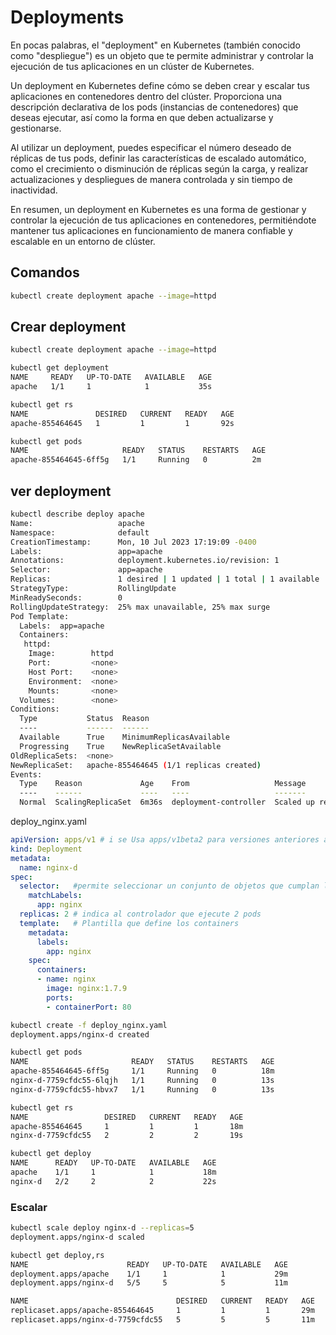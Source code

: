 # Deployments
En pocas palabras, el "deployment" en Kubernetes (también conocido como "despliegue") es un objeto que te permite administrar y controlar la ejecución de tus aplicaciones en un clúster de Kubernetes.

Un deployment en Kubernetes define cómo se deben crear y escalar tus aplicaciones en contenedores dentro del clúster. Proporciona una descripción declarativa de los pods (instancias de contenedores) que deseas ejecutar, así como la forma en que deben actualizarse y gestionarse.

Al utilizar un deployment, puedes especificar el número deseado de réplicas de tus pods, definir las características de escalado automático, como el crecimiento o disminución de réplicas según la carga, y realizar actualizaciones y despliegues de manera controlada y sin tiempo de inactividad.

En resumen, un deployment en Kubernetes es una forma de gestionar y controlar la ejecución de tus aplicaciones en contenedores, permitiéndote mantener tus aplicaciones en funcionamiento de manera confiable y escalable en un entorno de clúster.
## Comandos

```sh
kubectl create deployment apache --image=httpd
```

## Crear deployment
```sh
kubectl create deployment apache --image=httpd

kubectl get deployment
NAME     READY   UP-TO-DATE   AVAILABLE   AGE
apache   1/1     1            1           35s

kubectl get rs
NAME               DESIRED   CURRENT   READY   AGE
apache-855464645   1         1         1       92s

kubectl get pods
NAME                     READY   STATUS    RESTARTS   AGE
apache-855464645-6ff5g   1/1     Running   0          2m

```

## ver deployment
```sh
kubectl describe deploy apache
Name:                   apache
Namespace:              default
CreationTimestamp:      Mon, 10 Jul 2023 17:19:09 -0400
Labels:                 app=apache
Annotations:            deployment.kubernetes.io/revision: 1
Selector:               app=apache
Replicas:               1 desired | 1 updated | 1 total | 1 available | 0 unavailable
StrategyType:           RollingUpdate
MinReadySeconds:        0
RollingUpdateStrategy:  25% max unavailable, 25% max surge
Pod Template:
  Labels:  app=apache
  Containers:
   httpd:
    Image:        httpd
    Port:         <none>
    Host Port:    <none>
    Environment:  <none>
    Mounts:       <none>
  Volumes:        <none>
Conditions:
  Type           Status  Reason
  ----           ------  ------
  Available      True    MinimumReplicasAvailable
  Progressing    True    NewReplicaSetAvailable
OldReplicaSets:  <none>
NewReplicaSet:   apache-855464645 (1/1 replicas created)
Events:
  Type    Reason             Age    From                   Message
  ----    ------             ----   ----                   -------
  Normal  ScalingReplicaSet  6m36s  deployment-controller  Scaled up replica set apache-855464645 to 1

```

deploy_nginx.yaml
```yaml
apiVersion: apps/v1 # i se Usa apps/v1beta2 para versiones anteriores a 1.9.0
kind: Deployment
metadata:
  name: nginx-d
spec:
  selector:   #permite seleccionar un conjunto de objetos que cumplan las condicione
    matchLabels:
      app: nginx
  replicas: 2 # indica al controlador que ejecute 2 pods
  template:   # Plantilla que define los containers
    metadata:
      labels:
        app: nginx
    spec:
      containers:
      - name: nginx
        image: nginx:1.7.9
        ports:
        - containerPort: 80

```

```sh
kubectl create -f deploy_nginx.yaml
deployment.apps/nginx-d created

kubectl get pods
NAME                       READY   STATUS    RESTARTS   AGE
apache-855464645-6ff5g     1/1     Running   0          18m
nginx-d-7759cfdc55-6lqjh   1/1     Running   0          13s
nginx-d-7759cfdc55-hbvx7   1/1     Running   0          13s

kubectl get rs  
NAME                 DESIRED   CURRENT   READY   AGE
apache-855464645     1         1         1       18m
nginx-d-7759cfdc55   2         2         2       19s

kubectl get deploy
NAME      READY   UP-TO-DATE   AVAILABLE   AGE
apache    1/1     1            1           18m
nginx-d   2/2     2            2           22s
```

### Escalar 
```sh
kubectl scale deploy nginx-d --replicas=5
deployment.apps/nginx-d scaled

kubectl get deploy,rs
NAME                      READY   UP-TO-DATE   AVAILABLE   AGE
deployment.apps/apache    1/1     1            1           29m
deployment.apps/nginx-d   5/5     5            5           11m

NAME                                 DESIRED   CURRENT   READY   AGE
replicaset.apps/apache-855464645     1         1         1       29m
replicaset.apps/nginx-d-7759cfdc55   5         5         5       11m
```